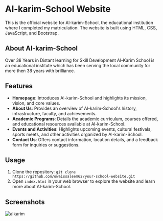 
# Al-karim-School Website

This is the official website for Al-karim-School, the educational institution where I completed my matriculation. The website is built using HTML, CSS, JavaScript, and Bootstrap.

## About Al-karim-School

Over 38 Years in Distant learning for Skill Development
Al-Karim School is an educational institute which has been serving the local community for more then 38 years with brilliance.

## Features

- **Homepage**: Introduces Al-karim-School and highlights its mission, vision, and core values.
- **About Us**: Provides an overview of Al-karim-School's history, infrastructure, faculty, and achievements.
- **Academic Programs**: Details the academic curriculum, courses offered, and educational resources available at Al-karim-School.
- **Events and Activities**: Highlights upcoming events, cultural festivals, sports meets, and other activities organized by Al-karim-School.
- **Contact Us**: Offers contact information, location details, and a feedback form for inquiries or suggestions.

## Usage

1. Clone the repository: `git clone https://github.com/owaissaleem62/your-school-website.git`
2. Open `index.html` in your web browser to explore the website and learn more about Al-karim-School.

## Screenshots

![alkarim](https://github.com/owaissaleem62/Al-karim-School/assets/128397958/5a81c8eb-e0cc-462b-a0c3-60b4cfdf9bbe)


